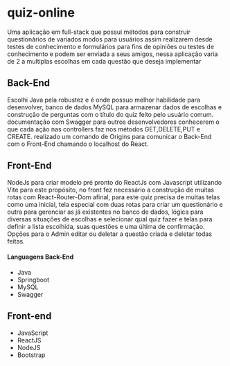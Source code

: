 # quiz-online

  Uma aplicação em full-stack que possui métodos para construir questionários de variados modos para usuários assim realizarem desde testes de conhecimento e formulários para fins de opiniões ou testes de conhecimento e podem ser enviada a seus amigos, nessa aplicação varia de 2 a multiplas escolhas em cada questão que deseja implementar

## Back-End

  Escolhi Java pela robustez e é onde possuo melhor habilidade para desenvolver, banco de dados MySQL para armazenar dados de escolhas e construção de perguntas com o título do quiz feito pelo usuário comum. documentação com Swagger para outros desenvolvedores conhecerem o que cada ação nas controllers faz nos métodos GET,DELETE,PUT e CREATE. realizado um comando de Origins para comunicar o Back-End com o Front-End chamando o localhost do React.

## Front-End
  
  NodeJs para criar modelo pré pronto do ReactJs com Javascript utilizando Vite para este propósito, no front fez necessário a construção de muitas rotas com React-Router-Dom afinal, para este quiz precisa de muitas telas como uma inicial, tela especial com duas rotas para criar um questionário e outra para gerenciar as já existentes no banco de dados, lógica para diversas situações de escolhas e selecionar qual quiz fazer e telas para definir a lista escolhida, suas questões e uma última de confirmação. Opções para o Admin editar ou deletar a questão criada e deletar todas feitas.

#### Languagens Back-End

- Java
- Springboot
- MySQL
- Swagger

## Front-end

- JavaScript
- ReactJS
- NodeJS
- Bootstrap
